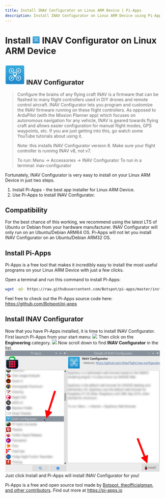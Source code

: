 ```yaml
---
title: Install INAV Configurator on Linux ARM Device | Pi-Apps
description: Install INAV Configurator on Linux ARM Device using Pi-Apps
---
```

<div class="simple-install-content content">

# Install <img src="/img/app-icons/INAV Configurator/icon-64.png" height=24> INAV Configurator on Linux ARM Device

## <img src="/img/app-icons/INAV Configurator/icon-64.png"> INAV Configurator
> Configure the brains of any flying craft
> INAV is a firmware that can be flashed to many flight controllers used in DIY drones and remote control aircraft. INAV Configurator lets you program and customize the INAV firmware running on these flight controllers.
> As opposed to ArduPilot (with the Mission Planner app) which focuses on autonomous navigation for any vehicle, INAV is geared towards flying craft and allows easier configuration for manual flight modes, GPS waypoints, etc. If you are just getting into this, go watch some YouTube tutorials about using it.
> 
> Note: this installs INAV Configurator version 8. Make sure your flight controller is running INAV v8, not v7.
> 
> To run: Menu -> Accessories -> INAV Configurator
> To run in a terminal: inav-configurator

Fortunately, INAV Configurator is very easy to install on your Linux ARM Device in just two steps.
1. Install Pi-Apps - the best app installer for Linux ARM Device.
2. Use Pi-Apps to install INAV Configurator.
</div>
<div class="simple-install-content content">

## Compatibility
For the best chance of this working, we recommend using the latest LTS of Ubuntu or Debian from your hardware manufacturer.
INAV Configurator will only run on an Ubuntu/Debian ARM64 OS. Pi-Apps will not let you install INAV Configurator on an Ubuntu/Debian ARM32 OS.
</div>
<div class="simple-install-content content">

## Install Pi-Apps

Pi-Apps is a free tool that makes it incredibly easy to install the most useful programs on your Linux ARM Device with just a few clicks.

Open a terminal and run this command to install Pi-Apps:
```bash
wget -qO- https://raw.githubusercontent.com/Botspot/pi-apps/master/install | bash
```
Feel free to check out the Pi-Apps source code here: https://github.com/Botspot/pi-apps
</div>
<div class="simple-install-content content">

## Install INAV Configurator

Now that you have Pi-Apps installed, it is time to install INAV Configurator.
First launch Pi-Apps from your start menu:
<img src="/img/start-menu.png">
Then click on the <b>Engineering</b> category.
<img src="/img/category-selections/Engineering.png">
Now scroll down to find <b>INAV Configurator</b> in the list.
<img src="/img/app-icons/INAV Configurator/app-selection.png">
Just click Install and Pi-Apps will install INAV Configurator for you!
</div>
<div class="simple-install-content content">

Pi-Apps is a free and open source tool made by [Botspot, theofficialgman, and other contributors](/about/#contributors). Find out more at https://pi-apps.io
</div>
